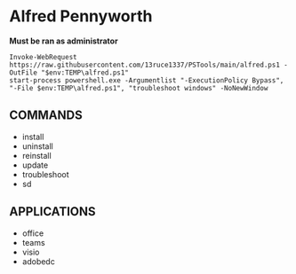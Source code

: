 # Alfred Pennyworth
**Must be ran as administrator**

`Invoke-WebRequest https://raw.githubusercontent.com/13ruce1337/PSTools/main/alfred.ps1 -OutFile "$env:TEMP\alfred.ps1"`\
`start-process powershell.exe -Argumentlist "-ExecutionPolicy Bypass", "-File $env:TEMP\alfred.ps1", "troubleshoot windows" -NoNewWindow`

## COMMANDS
- install
- uninstall
- reinstall
- update
- troubleshoot
- sd
## APPLICATIONS
- office
- teams
- visio
- adobedc